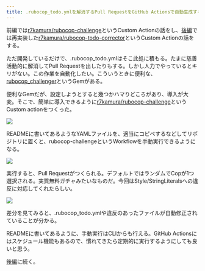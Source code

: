 ```yaml
---
title: .rubocop_todo.ymlを解消するPull RequestをGitHub Actionsで自動生成する (前編)
---
```

前編では[r7kamura/rubocop-challenge](https://github.com/r7kamura/rubocop-challenge)というCustom Actionの話をし、[後編](https://r7kamura.com/articles/2022-05-15-rubocop-todo-corrector)では再実装した[r7kamura/rubocop-todo-corrector](https://github.com/r7kamura/rubocop-todo-corrector)というCustom Actionの話をする。

ただ開発しているだけで、.rubocop\_todo.ymlはそこ此処に積もる。たまに慈善活動的に解消してPull Requestを出したりもする。しかし人力でやっているとキリがない。この作業を自動化したい。こういうときに便利な、[rubocop\_challenger](https://github.com/ryz310/rubocop_challenger)というGemがある。

便利なGemだが、設定しようとすると幾つかハマりどころがあり、導入が大変。そこで、簡単に導入できるように[r7kamura/rubocop-challenge](https://github.com/r7kamura/rubocop-challenge)というCustom actionをつくった。

![](https://lh3.googleusercontent.com/docs/ADP-6oE8VReQrC06AOWSLPLFDgDbWB2OrfCcDFizJy7v471ct59cOwcL08l4Gep3IG7_84GoxxcPh8IySxPGXrXUjSBShgpogJyZhsRaxR3TNWnl9mDvpHH2BZ730idQ7EMsfKCkZGVJcN6hXE6YCxO14InjySDPEs7oTCG2Z90KeWTx-FH93Rbf9sD0tv60K7RYjHU95BMc_n-cWJnI73fX5sYxZHH4JY9SQIUR9VSY6gkB_5BMTmCmWjD6iNR64BnV3Uwn8rxhsiWKxHpCH-TTbbHTafTJdkadjb7cGIURKNizqto-US8XclAjHm_zPv0D2LxphV2w3ulF5EVO0JJCBfWMLb0QGiOY_vzaxuBbfNJJ1ewBi-ci0dBdLiji1SEkCNvmMrMuzkGNrWQqekljOCaAB6OsVZCkk1A_SoOtJ2wYR_jVPsIGHFgr_8ImjebCn0Vw919qb5HDqE_X-34u6vsBcXGPWbewJCxT-oLr1xPhZZ6z9n-0cm7hRRU99knqdXFL472xGYkQtUzfWeTi6YmBWKkJ_XclqyRSU9YQ9eSel1Ww-_eihnxGRBGEUs27UsTgo--Qy1PDtm9VfbMJqBhsHYfSS81Ws1kQiTX5mHyOHNkvICF2UQFHTd8wN9Wrb8A0122GIR8YCLx1NK4FBktZIw7tK-EKOKcqAAzfjdYglgL9_FINnsZzWjg3EWdTT60I8ScLOtOGplGoLBq5i8ieAsSwSWWfomK19c6PE9sTic-mK29wnobyhDkjaFKZ2ov2SwR01atXmg23sHdKzIXhxAm8YjZZgngDbCX9qMb-6coYZp9YI3aV8FyxA7qkG3I8XMkZZiSs94KBRTySX6lUS3ZKuOybFenB-uX6tKN7QbAhgc9T2veBtnWQuad0KV0B9psBcIqvpbN8C4xMNWHxWrng-wm6rxsDD8uMsS4nwNIvp_hf9TPB5ptDKWz_l0TXZaOeoEe7O4qk8EEswK1frjpOLbK-GOSekJHDhbc5L6MDi0HYaZBGzFbS-ynJqIsH4oKr2cO0xVFo0VXSSMlr1isW1EZYUIv5ymvCokovQyhh28VB5lftj99mTCiteLyTTZekx5fjMlaI7aKZBdh2f5H8onfOyLKHjs-oyT5zUMGzy-rgszpy10c5HdFPIKSdbYXV1pArWXjIwvHo4cvxeaWWgDD6wx2BtVitiTEPoVzjdQR_aw0b2U-HbmidhemofE9vatBmfd2lanhGNW55smKOqr2saEYaWooQ6wP42dcP)

READMEに書いてあるようなYAMLファイルを、適当にコピペするなどしてリポジトリに置くと、rubocop-challengeというWorkflowを手動実行できるようになる。

![](https://lh3.googleusercontent.com/docs/ADP-6oFCQsXPWYnWgPqOAuYHOS3xgKJDpjHbIqBOARyzQk8eR63nnNMIYPnhpojt-igy01TEnB8oiWUyhbMzKWnHglSx2DwL-LhLTMr_cNEYFEp_uyAe9-16ScJczzD4pfY285FIYkWIaqch1ed7iJsUsIbc2Ex10g29zimZ2tgK7WwFV5qaKeJ7gHPxry1LPlxgCuxd7M7KMSOX7fNfPmy_G2T-P_vyK4Fg5TKRykDNDMTT6HY5MtYGsQDeco6OoL0HLh3r6eIuK24JVDHaUL_SaeHdTvg7LX02LQDZDQPz3pUito4HCIuDZEVc7sV1zjHOrGgLcpuQA9v2WsUwD5Li8vnxDzPhjg0KzpIwYLd_A37YOgSsq3TEEoq2wbPGumMcYfQ2ascEorzuj6qy7XMxdq7Uqn-UVzORP6L4fbWsyJiMb8iCL4gbMyrzSeOd9YGwtvtin6ZnuBCchwV_mxezeh818eRJYnV_7mW23B82wO05xEG_83piul0yv2NDqeHkGPrQMsuXQTeuWWNLP1noBaD4bbnZwRLEmdk2eCE66uqeF7sWnQAnrDs5lb4RL67nt1RhD4jumoGnWtB9isMs72Y7PHvLrKLVYkHKGNdUQQI3EiZWyZPXim5otiE9UhnieUnrzphr32nPTZp6LykDWYWzxSYuRN1sh9_S9KD63e0iGXXzhhUPzBtiufbMQELqA4U7Stil8OJM53PRoKVCJ6hM2KzSRGjbZpSqXAnK1tzLLf90JMF6Vev0NrlbpGPhWjtdyd0RTb8nNP5IHDdDYPGBGMXOvTNDWuNae5QHXqrrmePVyuST52INLShG5ZhlAhGprs4nzRmVFrMrYCgGX94YDTADYK2VTjuANiUrfOamWY5bfITLlcojlRIR6O9hHO6HiNZaVQb09BuBWwBg7RPLj3G8YR8Qyzy_Ybq3zDgP-RJJOSV8lcQGbdedOqbZEuZdUvqAXVJu7vxle8Fm-BXI4OH6TR4-g0fu2_wOMqc-WZ6IwlTpajhVXCCLQKtTTYrN2NGBsbdKpsVAvqUmW6SIpUsqbLFfmQs_mHt6JHCs-4Q5bkfjLdqGt1iA3Ol0XOKCfbIlrB7RfCULGFZteuO6kUe4CbmMkj02Twe7gJ0GiAO87PcZGmDtd_7oaq_LREVgpNtNbNAIwSAdENlSGdMw-ACo9gmGNXhG6pPJgI6z1pdQe_LWk12Q861FxenFfuyyJaCLkqufJQNXhmWoXy_RXlvvYcjUXAvSXHymEvC4Y2f-)

実行すると、Pull Requestがつくられる。デフォルトではランダムでCopが1つ選択される。実質無料ガチャみたいなものだ。今回はStyle/StringLiteralsへの違反に対応してくれたらしい。

![](https://lh3.googleusercontent.com/docs/ADP-6oEvC4VGtzVDGxwlBaK2rKbLtaaF3Lo0bChyrVH7TbLA2ljszAgaqeuxGNnRifLnp5glZptiOPOm2Hq6ZPdnJNlA-Bn_QC4s9AqVRbROKWrF4YfZQAoRRLA4ggMIP9pcLthN8EqrjDvoxp1ZDa4f0ae275dddL29EIMvt_lP1nsrMaXyB4mx9e62Wwa7BlnLqNNvcu4LU9VLsevrXSTEMJ7s_4htPe-Y2DZhq1DexUQEQhaYL462GqpWyzeRxOQo25Lp3S6mPqTTT4zScwbAqdDmSx0L1yojnoXozNKFFOcNFqKYFF2u_6gc_ZXVS8JC9rkxXx6-ckQvEelw32VYjLX5yoOhpfgWyXDEFW35Ue04tFmwLO8JKjjNYUQQ3QhCnX1F_LciQnWUV5BiiuqdMcsAYOjkaEPngKGAK00c0j_iqgi552BNalmejIkagX559-UpfhnmhnCXh25NbPkg98k36dcObZuyLDpT8WSqRyVocZLZ-JfLyJj-VGIlloGHXExhzqknLg4H5RIDFjCr_ZD2rvjVzlP6CcamqeWnngauDkSRxUT4mnVrPz31yRzkt1K65hD-K9StCGZ16-HjRnLmFXejMROwkL5WKZZzfjbNPuQIhDDVUwpDwESD-GWalPiybaSzxZBfhdBIG1iQBsNBnOlFBREDX2PDuvsQJijbyrdTt9K7OJvIZ2bJR_3BjCocvnABSUGVbfwME5b0ar9dBN_fxEt7SFXFNh-EEHmgGB8MGAQrNFQNhywPSZ8Ul9eJP2DJ4m9IlyNK-Q4qQZU38d2cJh48nP0HU8ammK11HxHDjTcXxMAScEus0atA0AYucD8EUfqLNVG26XdejbmBGlXRBhgVl4EmKTPjlytxXXjuDx7fzSKKR53MIOlAStPHfC4mqghkEo-J8BoTDRMVyEtKmNFItr2f0nK1GntNAEhRfK_43Hdup_rJP_7tLXDdPBypcIhMldluND6atDo7ek-e8rmBYzxuOLBQEWAvIQgFcp1fdSkRndDGEBPKrEtZYkpPWkvy9TKeWWlGiszMM0ue4s4Zlz-ix2xxotzFix59wd_Mq_jgkeHi7NGyPN5kV5X88uQFuBR5TcjcKB-B3JzLeCKLVu8MSTY5pi7QQSgE3q5bHo9DhqWZU0Gy2LsI3aHimrI6VpzePDdOe7y-aeRpbOpZuhDOa_cZuKcVlgdOveFqP5EpJkEvmcnPaNojncx8Qsyi49IYDrhVtIFtqqopsir3mKKJCfnmmpn9ZJ6r)

差分を見てみると、.rubocop\_todo.ymlや違反のあったファイルが自動修正されていることが分かる。

READMEに書いてあるように、手動実行はCLIからも行える。GitHub Actionsにはスケジュール機能もあるので、慣れてきたら定期的に実行するようにしても良いと思う。

[後編](https://r7kamura.com/articles/2022-05-15-rubocop-todo-corrector)に続く。
